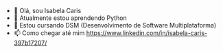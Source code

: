 - 👋 Olá, sou Isabela Caris
- 🌱 Atualmente estou aprendendo Python
- 💞️ Estou cursando DSM (Desenvolvimento de Software Multiplataforma)
- 📫 Como chegar até mim https://www.linkedin.com/in/isabela-caris-397b17207/
